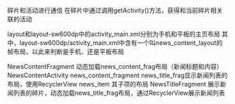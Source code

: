 碎片和活动进行通信
在碎片中通过调用getActivity()方法，获得和当前碎片相关联的活动

layout和layout-sw600dp中的activity_main.xml分别为手机和平板的主页布局
其中，layout-sw600dp/activity_main.xml中含有一个叫news_content_layout的帧布局，以此来判断是手机、还是平板布局

NewsContentFragment 动态加载news_content_frag布局（新闻标题和内容）
NewsContentActivity news_content_fragment
news_title_frag显示新闻列表的布局，使用RecyclerView
news_item 其子项的布局
NewsTitleFragment 展示新闻列表的碎片，动态加载news_title_frag布局，通过RecyclerView展示新闻列表